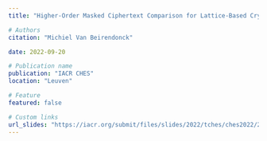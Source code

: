 ```yaml
---
title: "Higher-Order Masked Ciphertext Comparison for Lattice-Based Cryptography"

# Authors
citation: "Michiel Van Beirendonck"

date: 2022-09-20

# Publication name
publication: "IACR CHES"
location: "Leuven"

# Feature
featured: false

# Custom links
url_slides: "https://iacr.org/submit/files/slides/2022/tches/ches2022/2_26/slides.pdf"
---
```

